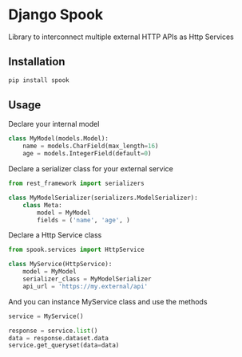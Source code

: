 # Django Spook

Library to interconnect multiple external HTTP APIs as Http Services

## Installation

```bash
pip install spook
```

## Usage

Declare your internal model

```python
class MyModel(models.Model):
    name = models.CharField(max_length=16)
    age = models.IntegerField(default=0)
```

Declare a serializer class for your external service

```python
from rest_framework import serializers

class MyModelSerializer(serializers.ModelSerializer):
    class Meta:
        model = MyModel
        fields = ('name', 'age', )
```

Declare a Http Service class

```python
from spook.services import HttpService

class MyService(HttpService):
    model = MyModel
    serializer_class = MyModelSerializer
    api_url = 'https://my.external/api'
```

And you can instance MyService class and use the methods

```python
service = MyService()

response = service.list()
data = response.dataset.data
service.get_queryset(data=data)
```
